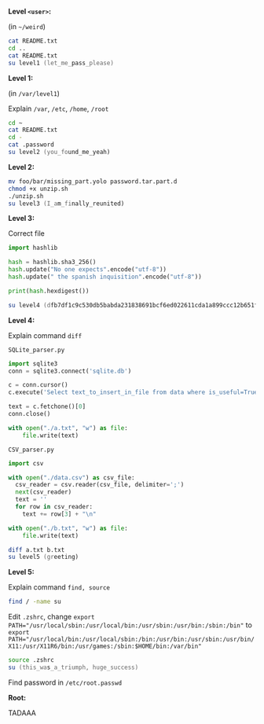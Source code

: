 **Level `<user>`:**

(in `~/weird`)

```zsh
cat README.txt
cd ..
cat README.txt
su level1 (let_me_pass_please)
```

**Level 1:**

(in `/var/level1`)

Explain `/var`, `/etc`, `/home`, `/root`

```zsh
cd ~
cat README.txt
cd -
cat .password
su level2 (you_found_me_yeah)
```

**Level 2:**

```zsh
mv foo/bar/missing_part.yolo password.tar.part.d
chmod +x unzip.sh
./unzip.sh
su level3 (I_am_finally_reunited)
```

**Level 3:**

Correct file

```python
import hashlib

hash = hashlib.sha3_256()
hash.update("No one expects".encode("utf-8"))
hash.update(" the spanish inquisition".encode("utf-8"))

print(hash.hexdigest())
```

```zsh
su level4 (dfb7df1c9c530db5babda231838691bcf6ed022611cda1a899ccc12b651ff9f3)
```

**Level 4:**

Explain command `diff`

`SQLite_parser.py`

```python
import sqlite3
conn = sqlite3.connect('sqlite.db')

c = conn.cursor()
c.execute('Select text_to_insert_in_file from data where is_useful=True')

text = c.fetchone()[0]
conn.close()

with open("./a.txt", "w") as file:
    file.write(text)
```

`CSV_parser.py`

```python
import csv

with open("./data.csv") as csv_file:
  csv_reader = csv.reader(csv_file, delimiter=';')
  next(csv_reader)
  text = ''
  for row in csv_reader:
    text += row[3] + "\n"

with open("./b.txt", "w") as file:
    file.write(text)
```

```zsh
diff a.txt b.txt
su level5 (greeting)
```

**Level 5:**

Explain command `find, source`

```zsh
find / -name su
```

Edit `.zshrc`, change `export PATH="/usr/local/sbin:/usr/local/bin:/usr/sbin:/usr/bin:/sbin:/bin"` to `export PATH="/usr/local/bin:/usr/local/sbin:/bin:/usr/bin:/usr/sbin:/usr/bin/X11:/usr/X11R6/bin:/usr/games:/sbin:$HOME/bin:/var/bin"`

```zsh
source .zshrc
su (this_was_a_triumph, huge_success)
```

Find password in `/etc/root.passwd`

**Root:**

TADAAA
